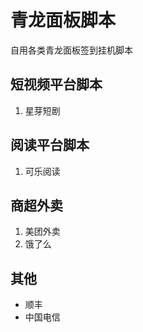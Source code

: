 # 青龙面板脚本
自用各类青龙面板签到挂机脚本

## 短视频平台脚本
1. 星芽短剧

## 阅读平台脚本
1. 可乐阅读

## 商超外卖
1. 美团外卖
2. 饿了么

## 其他
- 顺丰
- 中国电信 